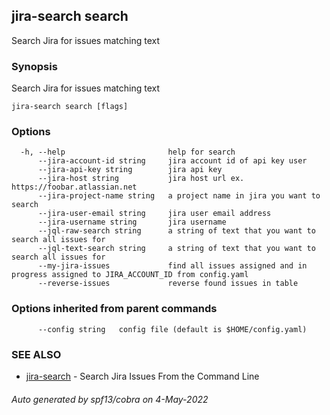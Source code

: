 ## jira-search search

Search Jira for issues matching text

### Synopsis

Search Jira for issues matching text

```
jira-search search [flags]
```

### Options

```
  -h, --help                       help for search
      --jira-account-id string     jira account id of api key user
      --jira-api-key string        jira api key
      --jira-host string           jira host url ex. https://foobar.atlassian.net
      --jira-project-name string   a project name in jira you want to search
      --jira-user-email string     jira user email address
      --jira-username string       jira username
      --jql-raw-search string      a string of text that you want to search all issues for
      --jql-text-search string     a string of text that you want to search all issues for
      --my-jira-issues             find all issues assigned and in progress assigned to JIRA_ACCOUNT_ID from config.yaml
      --reverse-issues             reverse found issues in table
```

### Options inherited from parent commands

```
      --config string   config file (default is $HOME/config.yaml)
```

### SEE ALSO

* [jira-search](jira-search.md)	 - Search Jira Issues From the Command Line

###### Auto generated by spf13/cobra on 4-May-2022
